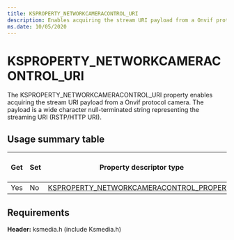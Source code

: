 ```yaml
---
title: KSPROPERTY_NETWORKCAMERACONTROL_URI
description: Enables acquiring the stream URI payload from a Onvif protocol camera.
ms.date: 10/05/2020
---
```


# KSPROPERTY_NETWORKCAMERACONTROL_URI

The KSPROPERTY_NETWORKCAMERACONTROL_URI property enables acquiring the stream URI payload from a Onvif protocol camera. The payload is a wide character null-terminated string representing the streaming URI (RSTP/HTTP URI).

## Usage summary table

| Get | Set | Property descriptor type | Property value type |
|--|--|--|--|
| Yes | No | [KSPROPERTY_NETWORKCAMERACONTROL_PROPERTY](/windows-hardware/drivers/ddi/ksmedia/ne-ksmedia-ksproperty_networkcameracontrol_property) | LONG |

## Requirements

**Header:** ksmedia.h (include Ksmedia.h)
